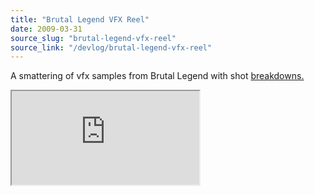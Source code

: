 ```yaml
---
title: "Brutal Legend VFX Reel"
date: 2009-03-31
source_slug: "brutal-legend-vfx-reel"
source_link: "/devlog/brutal-legend-vfx-reel"
---
```


A smattering of vfx samples from Brutal Legend with shot [breakdowns.](https://blog.drewskillman.com/s/VFXReelBreakdown.pdf)

<div class="experience-video">
  <iframe
    src="https://player.vimeo.com/video/16157873?wmode=opaque&api=1"
    title="Brutal Legend VFX Reel"
    allow="autoplay; fullscreen; picture-in-picture"
    allowfullscreen
    loading="lazy"
  ></iframe>
</div>
